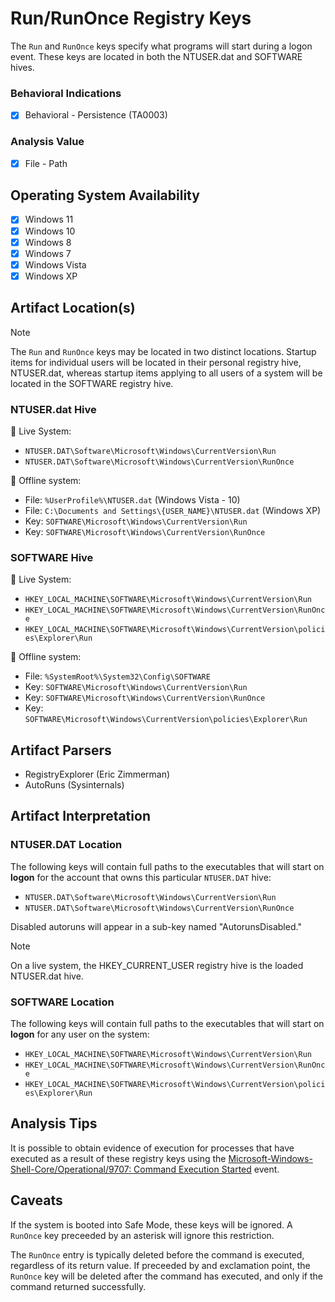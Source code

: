 # Run/RunOnce Registry Keys
The `Run` and `RunOnce` keys specify what programs will start during a logon event. These keys are located in both the NTUSER.dat and SOFTWARE hives.

### Behavioral Indications
 - [x] Behavioral - Persistence (TA0003)

### Analysis Value
 - [x] File - Path

## Operating System Availability
 - [x] Windows 11
 - [x] Windows 10
 - [x] Windows 8
 - [x] Windows 7
 - [x] Windows Vista
 - [x] Windows XP

## Artifact Location(s)
> [!NOTE]
> The `Run` and `RunOnce` keys may be located in two distinct locations. Startup items for individual users will be located in their personal registry hive, NTUSER.dat, whereas startup items applying to all users of a system will be located in the SOFTWARE registry hive.

### NTUSER.dat Hive
🔋 Live System:
- `NTUSER.DAT\Software\Microsoft\Windows\CurrentVersion\Run`
- `NTUSER.DAT\Software\Microsoft\Windows\CurrentVersion\RunOnce`

🔌 Offline system:
- File: `%UserProfile%\NTUSER.dat` (Windows Vista - 10)
- File: `C:\Documents and Settings\{USER_NAME}\NTUSER.dat` (Windows XP)
- Key: `SOFTWARE\Microsoft\Windows\CurrentVersion\Run`
- Key: `SOFTWARE\Microsoft\Windows\CurrentVersion\RunOnce`

### SOFTWARE Hive
🔋 Live System:
- `HKEY_LOCAL_MACHINE\SOFTWARE\Microsoft\Windows\CurrentVersion\Run`
- `HKEY_LOCAL_MACHINE\SOFTWARE\Microsoft\Windows\CurrentVersion\RunOnce`
- `HKEY_LOCAL_MACHINE\SOFTWARE\Microsoft\Windows\CurrentVersion\policies\Explorer\Run`

🔌 Offline system:
- File: `%SystemRoot%\System32\Config\SOFTWARE`
- Key: `SOFTWARE\Microsoft\Windows\CurrentVersion\Run`
- Key: `SOFTWARE\Microsoft\Windows\CurrentVersion\RunOnce`
- Key: `SOFTWARE\Microsoft\Windows\CurrentVersion\policies\Explorer\Run`

## Artifact Parsers
 - RegistryExplorer (Eric Zimmerman)
 - AutoRuns (Sysinternals)

## Artifact Interpretation
### NTUSER.DAT Location
The following keys will contain full paths to the executables that will start on **logon** for the account that owns this particular `NTUSER.DAT` hive:

- `NTUSER.DAT\Software\Microsoft\Windows\CurrentVersion\Run`
- `NTUSER.DAT\Software\Microsoft\Windows\CurrentVersion\RunOnce`

Disabled autoruns will appear in a sub-key named "AutorunsDisabled."

> [!NOTE]
> On a live system, the HKEY_CURRENT_USER registry hive is the loaded NTUSER.dat hive.

### SOFTWARE Location
The following keys will contain full paths to the executables that will start on **logon** for any user on the system:
- `HKEY_LOCAL_MACHINE\SOFTWARE\Microsoft\Windows\CurrentVersion\Run`
- `HKEY_LOCAL_MACHINE\SOFTWARE\Microsoft\Windows\CurrentVersion\RunOnce`
- `HKEY_LOCAL_MACHINE\SOFTWARE\Microsoft\Windows\CurrentVersion\policies\Explorer\Run`

## Analysis Tips
It is possible to obtain evidence of execution for processes that have executed as a result of these registry keys using the [Microsoft-Windows-Shell-Core/Operational/9707: Command Execution Started](/execution/evtx-9707-shell-core.md) event.

## Caveats
If the system is booted into Safe Mode, these keys will be ignored. A `RunOnce` key preceeded by an asterisk will ignore this restriction.

The `RunOnce` entry is typically deleted before the command is executed, regardless of its return value. If preceeded by and exclamation point, the `RunOnce` key will be deleted after the command has executed, and only if the command returned successfully. 